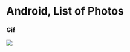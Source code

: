 # Android, List of Photos

### Gif

<img src="https://github.com/FarukKaradeniz/AndroidListofPhotos/blob/master/assets/Android%2C%20List%20of%20Photos.gif"/>
